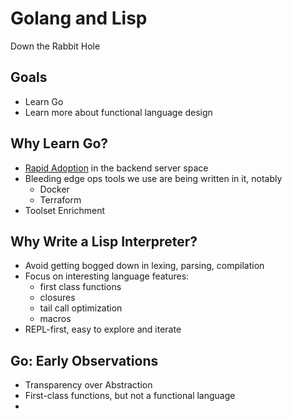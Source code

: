 Golang and Lisp
===============

Down the Rabbit Hole

Goals
-----
* Learn Go
* Learn more about functional language design

Why Learn Go?
-------------
* [Rapid Adoption](https://github.com/golang/go/wiki/GoUsers) in the backend server space
* Bleeding edge ops tools we use are being written in it, notably
    - Docker
    - Terraform
* Toolset Enrichment

Why Write a Lisp Interpreter?
-----------------------------
* Avoid getting bogged down in lexing, parsing, compilation
* Focus on interesting language features:
    - first class functions
    - closures
    - tail call optimization
    - macros
* REPL-first, easy to explore and iterate

Go: Early Observations
----------------------

* Transparency over Abstraction
* First-class functions, but not a functional language
* 



